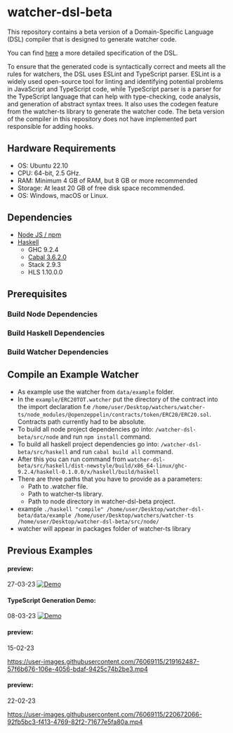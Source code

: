 # watcher-dsl-beta

This repository contains a beta version of a Domain-Specific Language (DSL) compiler that is designed to generate watcher code.

You can find [here](https://docs.google.com/document/d/1gDyuC78L_BdqCin9_N_iAUvyHVA-v0WEXEdTiFYO6q4) a more detailed specification of the DSL.

To ensure that the generated code is syntactically correct and meets all the rules for watchers, the DSL uses ESLint and TypeScript parser. ESLint is a widely used open-source tool for linting and identifying potential problems in JavaScript and TypeScript code, while TypeScript parser is a parser for the TypeScript language that can help with type-checking, code analysis, and generation of abstract syntax trees.
It also uses the codegen feature from the watcher-ts library to generate the watcher code. The beta version of the compiler in this repository does not have implemented part responsible for adding hooks.

## Hardware Requirements 
* OS: Ubuntu 22.10
* CPU: 64-bit, 2.5 GHz.
* RAM: Minimum 4 GB of RAM, but 8 GB or more recommended
* Storage: At least 20 GB of free disk space recommended.
* OS: Windows, macOS or Linux.

## Dependencies

* [Node JS / npm](https://docs.npmjs.com/downloading-and-installing-node-js-and-npm)
* [Haskell](https://get-ghcup.haskell.org/)
    * GHC 9.2.4
    * [Cabal 3.6.2.0](https://www.haskell.org/cabal/)
    * Stack 2.9.3 
    * HLS 1.10.0.0 

## Prerequisites

### Build Node Dependencies

### Build Haskell Dependencies

### Build Watcher Dependencies


## Compile an Example Watcher

* As example use the watcher from `data/example` folder.
* In the `example/ERC20TOT.watcher` put the directory of the contract into the import declaration f.e `/home/user/Desktop/watchers/watcher-ts/node_modules/@openzeppelin/contracts/token/ERC20/ERC20.sol`. Contracts path currently had to be absolute. 
* To build all node project dependencies go into: `/watcher-dsl-beta/src/node` and run `npm install` command.
* To build all haskell project dependencies go into: `/watcher-dsl-beta/src/haskell` and run `cabal build all` command.
* After this you can run command from `watcher-dsl-beta/src/haskell/dist-newstyle/build/x86_64-linux/ghc-9.2.4/haskell-0.1.0.0/x/haskell/build/haskell`
* There are three paths that you have to provide as a parameters: 
    * Path to .watcher file. 
    * Path to watcher-ts library. 
    * Path to node directory in watcher-dsl-beta project.
* example `./haskell "compile" /home/user/Desktop/watcher-dsl-beta/data/example /home/user/Desktop/watchers/watcher-ts /home/user/Desktop/watcher-dsl-beta/src/node/`
* watcher will appear in packages folder of watcher-ts library 


## Previous Examples

#### preview:
 27-03-23 
 [![Demo](https://i.imgur.com/pqrbpWp.png)](https://vimeo.com/810525901) 

#### TypeScript Generation Demo:
 08-03-23 
 [![Demo](https://i.imgur.com/MK6Xkk7.png)](https://vimeo.com/805929364) 

 


#### preview:
 15-02-23 
 
 https://user-images.githubusercontent.com/76069115/219162487-57f6b676-106e-4056-bdaf-9425c74b2be3.mp4

#### preview:
 22-02-23 
 

https://user-images.githubusercontent.com/76069115/220672066-92fb5bc3-f413-4769-82f2-71677e5fa80a.mp4
